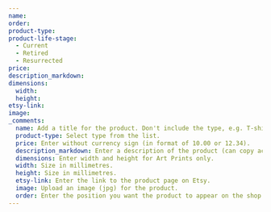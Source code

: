 ```yaml
---
name:
order:
product-type:
product-life-stage:
  - Current
  - Retired
  - Resurrected
price:
description_markdown:
dimensions:
  width:
  height:
etsy-link:
image:
_comments:
  name: Add a title for the product. Don't include the type, e.g. T-shirt, in the name (this is added automatically). 
  product-type: Select type from the list. 
  price: Enter without currency sign (in format of 10.00 or 12.34).
  description_markdown: Enter a description of the product (can copy across from Etsy).
  dimensions: Enter width and height for Art Prints only. 
  width: Size in millimetres. 
  height: Size in millimetres. 
  etsy-link: Enter the link to the product page on Etsy. 
  image: Upload an image (jpg) for the product. 
  order: Enter the position you want the product to appear on the shop page. Lower numbers appear first. Use multiples of 10 for easy reordering. 
---
```

